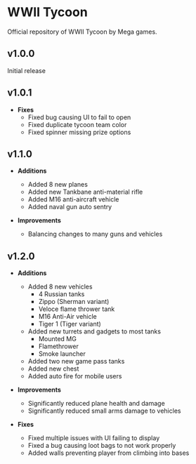 
# WWII Tycoon

Official repository of WWII Tycoon by Mega games.


## v1.0.0
Initial release

## v1.0.1
- **Fixes**
    - Fixed bug causing UI to fail to open
    - Fixed duplicate tycoon team color
    - Fixed spinner missing prize options

## v1.1.0
- **Additions**
    - Added 8 new planes 
    - Added new Tankbane anti-material rifle
    - Added M16 anti-aircraft vehicle
    - Added naval gun auto sentry 

- **Improvements**
    - Balancing changes to many guns and vehicles

## v1.2.0
- **Additions**
    - Added 8 new vehicles
        - 4 Russian tanks
        - Zippo (Sherman variant)
        - Veloce flame thrower tank
        - M16 Anti-Air vehicle
        - Tiger 1 (Tiger variant)
    - Added new turrets and gadgets to most tanks
        - Mounted MG
        - Flamethrower
        - Smoke launcher
    - Added two new game pass tanks
    - Added new chest
    - Added auto fire for mobile users

- **Improvements**
    - Significantly reduced plane health and damage
    - Significantly reduced small arms damage to vehicles 

- **Fixes**
    - Fixed multiple issues with UI failing to display
    - Fixed a bug causing loot bags to not work properly
    - Added walls preventing player from climbing into bases
